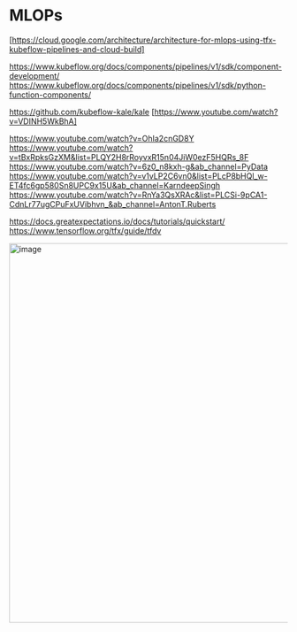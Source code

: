 # MLOPs

[https://cloud.google.com/architecture/architecture-for-mlops-using-tfx-kubeflow-pipelines-and-cloud-build]

https://www.kubeflow.org/docs/components/pipelines/v1/sdk/component-development/
https://www.kubeflow.org/docs/components/pipelines/v1/sdk/python-function-components/

https://github.com/kubeflow-kale/kale [https://www.youtube.com/watch?v=VDINH5WkBhA] 

https://www.youtube.com/watch?v=OhIa2cnGD8Y
https://www.youtube.com/watch?v=tBxRpksGzXM&list=PLQY2H8rRoyvxR15n04JiW0ezF5HQRs_8F
https://www.youtube.com/watch?v=6z0_n8kxh-g&ab_channel=PyData
https://www.youtube.com/watch?v=v1vLP2C6vn0&list=PLcP8bHQl_w-ET4fc6gp580Sn8UPC9x15U&ab_channel=KarndeepSingh
https://www.youtube.com/watch?v=RnYa3QsXRAc&list=PLCSi-9pCA1-CdnLr77ugCPuFxUVibhvn_&ab_channel=AntonT.Ruberts

https://docs.greatexpectations.io/docs/tutorials/quickstart/
https://www.tensorflow.org/tfx/guide/tfdv




<img width="686" alt="image" src="https://github.com/GourBera/MLOPs---Kubeflow-Pipeline-with-TFX-and-VortexAI/assets/37293512/c958e335-d41f-4a5b-b26c-c68faeac153c">
